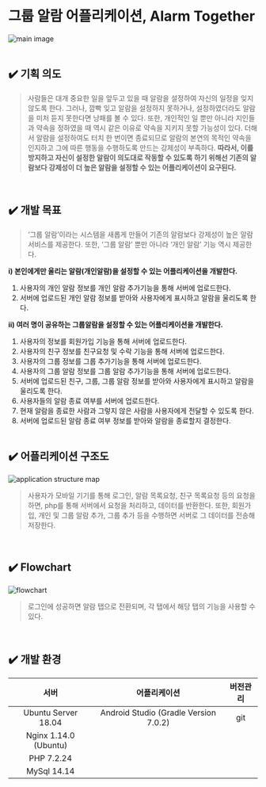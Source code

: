 # 그룹 알람 어플리케이션, Alarm Together
![main image](https://user-images.githubusercontent.com/69834230/221642382-0d0c4f2b-5945-4a4e-b886-4d6a0cb66ab6.png) <br><br>

## **✔️ 기획 의도**
> 사람들은 대개 중요한 일을 앞두고 있을 때 알람을 설정하여 자신의 일정을 잊지 않도록 한다. 그러나, 깜빡 잊고 알람을 설정하지 못하거나, 설정하였더라도 알람을 미처 듣지 못한다면 낭패를 볼 수 있다. 또한, 개인적인 일 뿐만 아니라 지인들과 약속을 정하였을 때 역시 같은 이유로 약속을 지키지 못할 가능성이 있다. 더해서 알람을 설정하여도 터치 한 번이면 종료되므로 알람의 본연의 목적인 약속을 인지하고 그에 따른 행동을 수행하도록 만드는 강제성이 부족하다. **따라서, 이를 방지하고 자신이 설정한 알람이 의도대로 작동할 수 있도록 하기 위해선 기존의 알람보다 강제성이 더 높은 알람을 설정할 수 있는 어플리케이션이 요구된다.**
  
<br>

## **✔️ 개발 목표**
> ‘그룹 알람’이라는 시스템을 새롭게 만들어 기존의 알람보다 강제성이 높은 알람 서비스를 제공한다. 또한, ‘그룹 알람’ 뿐만 아니라 ‘개인	알람’ 기능 역시 제공한다. <br>

**i) 본인에게만 울리는 알람(개인알람)을 설정할 수 있는 어플리케이션을 개발한다.**
1. 사용자의 개인 알람 정보를 개인 알람 추가기능을 통해 서버에 업로드한다.
2. 서버에 업로드된 개인 알람 정보를 받아와 사용자에게 표시하고 알람을 울리도록 한다. <br>

**ii) 여러 명이 공유하는 그룹알람을 설정할 수 있는 어플리케이션을 개발한다.**
1. 사용자의 정보를 회원가입 기능을 통해 서버에 업로드한다.
2. 사용자의 친구 정보를 친구요청 및 수락 기능을 통해 서버에 업로드한다.
3. 사용자의 그룹 정보를 그룹 추가기능을 통해 서버에 업로드한다.
4. 사용자의 그룹 알람 정보를 그룹 알람 추가기능을 통해 서버에 업로드한다.
5. 서버에 업로드된 친구, 그룹, 그룹 알람 정보를 받아와 사용자에게 표시하고 알람을 울리도록 한다.
6. 사용자들의 알람 종료 여부를 서버에 업로드한다.
7. 현재 알람을 종료한 사람과 그렇지 않은 사람을 사용자에게 전달할 수 있도록 한다.
8. 서버에 업로드된 알람 종료 여부 정보를 받아와 알람을 종료할지 결정한다. <br><br>

## **✔️ 어플리케이션 구조도**
![application structure map](https://user-images.githubusercontent.com/69834230/221644968-d3572675-ceb0-45cb-ad1a-d500f3fa5b48.png) <br>
> 사용자가 모바일 기기를 통해 로그인, 알람 목록요청, 친구 목록요청 등의 요청을 하면, php를 통해 서버에서 요청을 처리하고, 데이터를 반환한다. 또한, 회원가입, 개인 및 그룹 알람 추가, 그룹 추가 등을 수행하면 서버로 그 데이터를 전송해 저장한다.  
  
<br>

## **✔️ Flowchart**
![flowchart](https://user-images.githubusercontent.com/69834230/221645959-3ca5dee0-f464-47ca-8575-4748ce86718e.png) <br>
> 로그인에 성공하면 알람 탭으로 전환되며, 각 탭에서 해당 탭의 기능을 사용할 수 있다.
  
<br>

## **✔️ 개발 환경**
|**서버**|**어플리케이션**|**버전관리**|
|:-----------------:|:-----------------:|:----:|
|Ubuntu Server 18.04|Android Studio (Gradle Version 7.0.2)|git|
|Nginx 1.14.0 (Ubuntu)|||
|PHP 7.2.24|||
|MySql 14.14|||
